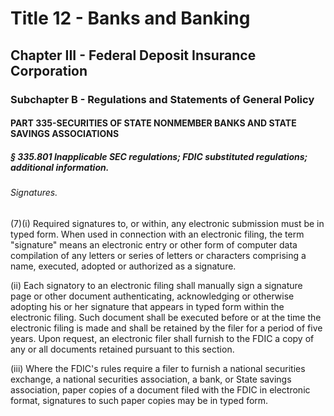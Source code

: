 
# Title 12 - Banks and Banking
## Chapter III - Federal Deposit Insurance Corporation
### Subchapter B - Regulations and Statements of General Policy
#### PART 335-SECURITIES OF STATE NONMEMBER BANKS AND STATE SAVINGS ASSOCIATIONS
##### § 335.801 Inapplicable SEC regulations; FDIC substituted regulations; additional information.
###### Signatures.

(7)(i) Required signatures to, or within, any electronic submission must be in typed form. When used in connection with an electronic filing, the term "signature" means an electronic entry or other form of computer data compilation of any letters or series of letters or characters comprising a name, executed, adopted or authorized as a signature.

(ii) Each signatory to an electronic filing shall manually sign a signature page or other document authenticating, acknowledging or otherwise adopting his or her signature that appears in typed form within the electronic filing. Such document shall be executed before or at the time the electronic filing is made and shall be retained by the filer for a period of five years. Upon request, an electronic filer shall furnish to the FDIC a copy of any or all documents retained pursuant to this section.

(iii) Where the FDIC's rules require a filer to furnish a national securities exchange, a national securities association, a bank, or State savings association, paper copies of a document filed with the FDIC in electronic format, signatures to such paper copies may be in typed form.
